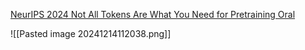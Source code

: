 
[NeurIPS 2024 Not All Tokens Are What You Need for Pretraining Oral](https://neurips.cc/virtual/2024/oral/98004)

![[Pasted image 20241214112038.png]]